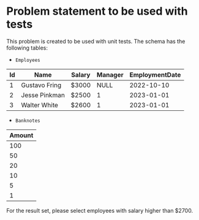 ﻿# Problem statement to be used with tests

This problem is created to be used with unit tests.
The schema has the following tables:

- `Employees`

| Id | Name          | Salary | Manager | EmploymentDate |
|----|---------------|--------|---------|----------------|
| 1  | Gustavo Fring | $3000  | NULL    | 2022-10-10     |
| 2  | Jesse Pinkman | $2500  | 1       | 2023-01-01     |
| 3  | Walter White  | $2600  | 1       | 2023-01-01     |

- `Banknotes`

| Amount |
|--------|
| 100    |
| 50     |
| 20     |
| 10     |
| 5      |
| 1      |

For the result set, please select employees with salary higher than $2700.